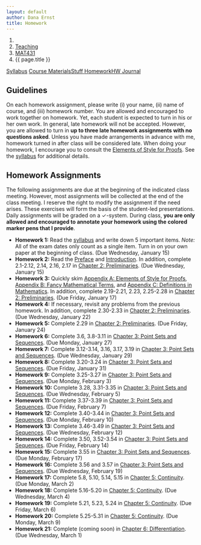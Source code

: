```yaml
---
layout: default
author: Dana Ernst
title: Homework
---
```


<ol class="breadcrumb">
  <li><a href="/"><i class="fa fa-home"></i></a></li>
  <li><a href="/teaching/">Teaching</a></li>
  <li><a href="/teaching/mat431s20">MAT431</a></li>
  <li class="active">{{ page.title }}</li>
</ol>

<div class="row">
<div class="col-xs-12">
<div class="btn-group btn-group-justified">
<a class="btn btn-default btn-success" href="{{site.baseurl}}/teaching/mat431s20/syllabus/">Syllabus</a>
<a class="btn btn-default btn-primary" href="{{site.baseurl}}/teaching/mat431s20/materials/">
<span class="hidden-xs">Course Materials</span><span class="visible-xs">Stuff</span>
</a>
<a class="btn btn-default btn-warning" href="{{site.baseurl}}/teaching/mat431s20/homework/">
<span class="hidden-xs">Homework</span><span class="visible-xs">HW</span>
</a>
<a class="btn btn-default btn-info" href="{{site.baseurl}}/teaching/mat431s20/journal/">Journal</a>
</div>
</div>
</div>

## Guidelines ##
On each homework assignment, please write (i) your name, (ii) name of course, and (iii) homework number. You are allowed and encouraged to work together on homework. Yet, each student is expected to turn in his or her own work. In general, late homework will not be accepted. However, you are allowed to turn in **up to three late homework assignments with no questions asked**. Unless you have made arrangements in advance with me, homework turned in after class will be considered late. When doing your homework, I encourage you to consult the [Elements of Style for Proofs]({{site.baseurl}}/teaching/ElementsOfStyle.pdf). See the [syllabus]({{site.baseurl}}/teaching/mat431s20/syllabus/) for additional details.

## Homework Assignments ##
The following assignments are due at the beginning of the indicated class meeting. However, most assignments will be collected at the end of the class meeting.  I reserve the right to modify the assignment if the need arises.  These exercises will form the basis of the student-led presentations.  Daily assignments will be graded on a $\checkmark$-system.  During class, **you are only allowed and encouraged to annotate your homework using the colored marker pens that I provide**.

- **Homework 1:** Read the [syllabus]({{site.baseurl}}/teaching/mat431s20/syllabus/) and write down 5 important items.  *Note:*  All of the exam dates only count as a single item.  Turn in on your own paper at the beginning of class. (Due Wednesday, January 15)
- **Homework 2:** Read the [Preface]({{site.baseurl}}/teaching/mat431s20/Preface.pdf) and [Introduction]({{site.baseurl}}/teaching/mat431s20/Introduction.pdf). In addition, complete 2.1-2.12, 2.14, 2.16, 2.17 in [Chapter 2: Preliminaries]({{site.baseurl}}/teaching/mat431s20/Preliminaries.pdf). (Due Wednesday, January 15)
- **Homework 3:** Quickly skim [Appendix A: Elements of Style for Proofs]({{site.baseurl}}/teaching/mat320s20/ElementsOfStyle.pdf), [Appendix B: Fancy Mathematical Terms]({{site.baseurl}}/teaching/mat320s20/FancyMathematicalTerms.pdf), and [Appendix C: Definitions in Mathematics]({{site.baseurl}}/teaching/mat320s20/Definitions.pdf). In addition, complete 2.19-2.21, 2.23, 2.25-2.28 in [Chapter 2: Preliminaries]({{site.baseurl}}/teaching/mat431s20/Preliminaries.pdf). (Due Friday, January 17)
- **Homework 4:** If necessary, revisit any problems from the previous homework. In addition, complete 2.30-2.33 in [Chapter 2: Preliminaries]({{site.baseurl}}/teaching/mat431s20/Preliminaries.pdf). (Due Wednesday, January 22)
- **Homework 5:** Complete 2.29 in [Chapter 2: Preliminaries]({{site.baseurl}}/teaching/mat431s20/Preliminaries.pdf). (Due Friday, January 24)
- **Homework 6:** Complete 3.6, 3.8-3.11 in [Chapter 3: Point Sets and Sequences]({{site.baseurl}}/teaching/mat431s20/PointSetsSequences.pdf). (Due Monday, January 27)
- **Homework 7:** Complete 3.12-3.14, 3.16, 3.17, 3.19 in [Chapter 3: Point Sets and Sequences]({{site.baseurl}}/teaching/mat431s20/PointSetsSequences.pdf). (Due Wednesday, January 29)
- **Homework 8:** Complete 3.20-3.24 in [Chapter 3: Point Sets and Sequences]({{site.baseurl}}/teaching/mat431s20/PointSetsSequences.pdf). (Due Friday, January 31)
- **Homework 9:** Complete 3.25-3.27 in [Chapter 3: Point Sets and Sequences]({{site.baseurl}}/teaching/mat431s20/PointSetsSequences.pdf). (Due Monday, February 3)
- **Homework 10:** Complete 3.28, 3.31-3.35 in [Chapter 3: Point Sets and Sequences]({{site.baseurl}}/teaching/mat431s20/PointSetsSequences.pdf). (Due Wednesday, February 5)
- **Homework 11:** Complete 3.37-3.39 in [Chapter 3: Point Sets and Sequences]({{site.baseurl}}/teaching/mat431s20/PointSetsSequences.pdf). (Due Friday, February 7)
- **Homework 12:** Complete 3.40-3.44 in [Chapter 3: Point Sets and Sequences]({{site.baseurl}}/teaching/mat431s20/PointSetsSequences.pdf). (Due Monday, February 10)
- **Homework 13:** Complete 3.46-3.49 in [Chapter 3: Point Sets and Sequences]({{site.baseurl}}/teaching/mat431s20/PointSetsSequences.pdf). (Due Wednesday, February 12)
- **Homework 14:** Complete 3.50, 3.52-3.54 in [Chapter 3: Point Sets and Sequences]({{site.baseurl}}/teaching/mat431s20/PointSetsSequences.pdf). (Due Friday, February 14)
- **Homework 15:** Complete 3.55 in [Chapter 3: Point Sets and Sequences]({{site.baseurl}}/teaching/mat431s20/PointSetsSequences.pdf). (Due Monday, February 17)
- **Homework 16:** Complete 3.56 and 3.57 in [Chapter 3: Point Sets and Sequences]({{site.baseurl}}/teaching/mat431s20/PointSetsSequences.pdf). (Due Wednesday, February 19)
- **Homework 17:** Complete 5.8, 5.10, 5.14, 5.15 in [Chapter 5: Continuity]({{site.baseurl}}/teaching/mat431s20/Continuity.pdf). (Due Monday, March 2)
- **Homework 18:** Complete 5.16-5.20 in [Chapter 5: Continuity]({{site.baseurl}}/teaching/mat431s20/Continuity.pdf). (Due Wednesday, March 4)
- **Homework 19:** Complete 5.21, 5.23, 5.24 in [Chapter 5: Continuity]({{site.baseurl}}/teaching/mat431s20/Continuity.pdf). (Due Friday, March 6)
- **Homework 20:** Complete 5.25-5.31 in [Chapter 5: Continuity]({{site.baseurl}}/teaching/mat431s20/Continuity.pdf). (Due Monday, March 9)
- **Homework 21:** Complete (coming soon) in [Chapter 6: Differentiation]({{site.baseurl}}/teaching/mat431s20/Differentiation.pdf). (Due Wednesday, March 1)
